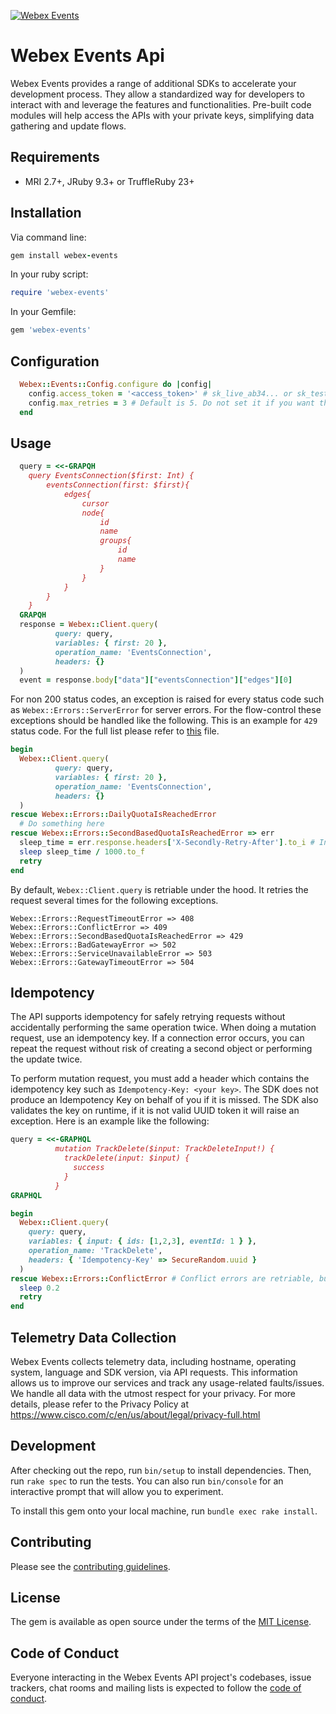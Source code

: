 [![Webex Events](https://github.com/SocioEvents/webex-events-ruby-sdk/actions/workflows/gem-test.yml/badge.svg)](https://github.com/SocioEvents/webex-events-ruby-sdk/actions)
# Webex Events Api

Webex Events provides a range of additional SDKs to accelerate your development process.
They allow a standardized way for developers to interact with and leverage the features and functionalities. 
Pre-built code modules will help access the APIs with your private keys, simplifying data gathering and update flows.

Requirements
-----------------

- MRI 2.7+, JRuby 9.3+ or TruffleRuby 23+

Installation
-----------------

Via command line:

```ruby
gem install webex-events
```

In your ruby script:

```ruby
require 'webex-events'
```

In your Gemfile:

```ruby
gem 'webex-events'
```

Configuration
-----------------

```ruby
  Webex::Events::Config.configure do |config|
    config.access_token = '<access_token>' # sk_live_ab34... or sk_test_cda1...
    config.max_retries = 3 # Default is 5. Do not set it if you want the default configuration.
  end
```

Usage
-----------------

```ruby
  query = <<-GRAPQH
    query EventsConnection($first: Int) {
        eventsConnection(first: $first){
            edges{
                cursor
                node{
                    id
                    name
                    groups{
                        id
                        name
                    }
                }
            }
        }
    }
  GRAPQH
  response = Webex::Client.query(
          query: query,
          variables: { first: 20 },
          operation_name: 'EventsConnection',
          headers: {}
  )
  event = response.body["data"]["eventsConnection"]["edges"][0]
```

For non 200 status codes, an exception is raised for every status code such as `Webex::Errors::ServerError` for server errors. 
For the flow-control these exceptions should be handled like the following. This is an example for `429` status code.
For the full list please refer to [this](https://github.com/SocioEvents/webex-events-ruby-sdk/blob/main/lib/webex/request.rb#L39) file.
```ruby
begin
  Webex::Client.query(
          query: query,
          variables: { first: 20 },
          operation_name: 'EventsConnection',
          headers: {}
  )  
rescue Webex::Errors::DailyQuotaIsReachedError
  # Do something here
rescue Webex::Errors::SecondBasedQuotaIsReachedError => err
  sleep_time = err.response.headers['X-Secondly-Retry-After'].to_i # In milliseconds
  sleep sleep_time / 1000.to_f
  retry 
end
```
By default, `Webex::Client.query` is retriable under the hood. It retries the request several times for the following exceptions.
```
Webex::Errors::RequestTimeoutError => 408
Webex::Errors::ConflictError => 409
Webex::Errors::SecondBasedQuotaIsReachedError => 429
Webex::Errors::BadGatewayError => 502
Webex::Errors::ServiceUnavailableError => 503
Webex::Errors::GatewayTimeoutError => 504
```
Idempotency
-----------------
The API supports idempotency for safely retrying requests without accidentally performing the same operation twice. 
When doing a mutation request, use an idempotency key. If a connection error occurs, you can repeat 
the request without risk of creating a second object or performing the update twice.

To perform mutation request, you must add a header which contains the idempotency key such as 
`Idempotency-Key: <your key>`. The SDK does not produce an Idempotency Key on behalf of you if it is missed.
The SDK also validates the key on runtime, if it is not valid UUID token it will raise an exception. Here is an example
like the following:

```ruby
query = <<-GRAPHQL
          mutation TrackDelete($input: TrackDeleteInput!) {
            trackDelete(input: $input) {
              success
            }
          }
GRAPHQL

begin
  Webex::Client.query(
    query: query,
    variables: { input: { ids: [1,2,3], eventId: 1 } },
    operation_name: 'TrackDelete',
    headers: { 'Idempotency-Key' => SecureRandom.uuid }
  )
rescue Webex::Errors::ConflictError # Conflict errors are retriable, but to guarantee it you can handle the exception again.
  sleep 0.2
  retry
end
```

Telemetry Data Collection
-----------------
Webex Events collects telemetry data, including hostname, operating system, language and SDK version, via API requests. 
This information allows us to improve our services and track any usage-related faults/issues. We handle all data with 
the utmost respect for your privacy. For more details, please refer to the Privacy Policy at https://www.cisco.com/c/en/us/about/legal/privacy-full.html

Development
-----------------

After checking out the repo, run `bin/setup` to install dependencies. Then, run `rake spec` to run the tests. You can also run `bin/console` for an interactive prompt that will allow you to experiment.

To install this gem onto your local machine, run `bundle exec rake install`.

Contributing
-----------------
Please see the [contributing guidelines](CONTRIBUTING.md).

License
-----------------

The gem is available as open source under the terms of the [MIT License](https://opensource.org/licenses/MIT).

Code of Conduct
-----------------

Everyone interacting in the Webex Events API project's codebases, issue trackers, chat rooms and mailing lists is expected to follow the [code of conduct](https://github.com/SocioEvents/webex-events-ruby-sdk/blob/main/CODE_OF_CONDUCT.md).
